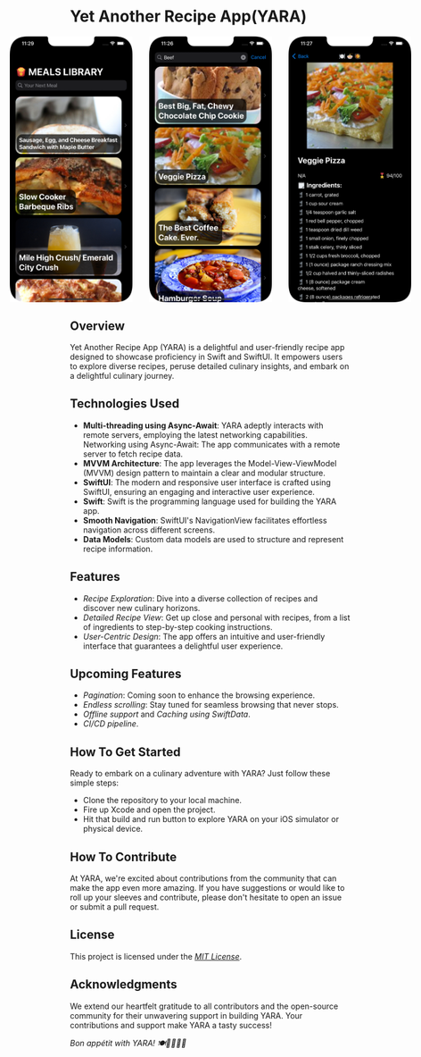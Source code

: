# Yet Another Recipe App(YARA)
<div style="display:flex; justify-content:center;">
  <img src="https://github.com/gichukipaul/Yet-Another-Recipe-App-YARA-/blob/main/HomePage.png" alt="Dark Mode Screenshot 1" width="220" style="margin-right:     30px;"/>

  <img src="https://github.com/gichukipaul/Yet-Another-Recipe-App-YARA-/blob/main/SearchView.png" alt="Dark Mode Screenshot 2" width="220" style="margin-right: 30px;"/>

  <img src="https://github.com/gichukipaul/Yet-Another-Recipe-App-YARA-/blob/main/DetailsScreen.png" alt="Dark Mode Screenshot 3" width="220" />
</div>

## Overview
Yet Another Recipe App (YARA) is a delightful and user-friendly recipe app designed to showcase proficiency in Swift and SwiftUI. It empowers users to explore diverse recipes, peruse detailed culinary insights, and embark on a delightful culinary journey.

## Technologies Used
- **Multi-threading using Async-Await**: YARA adeptly interacts with remote servers, employing the latest networking capabilities. Networking using Async-Await: The app communicates with a remote server to fetch recipe data.
- **MVVM Architecture**: The app leverages the Model-View-ViewModel (MVVM) design pattern to maintain a clear and modular structure.
- **SwiftUI**: The modern and responsive user interface is crafted using SwiftUI, ensuring an engaging and interactive user experience.
- **Swift**: Swift is the programming language used for building the YARA app.
- **Smooth Navigation**: SwiftUI's NavigationView facilitates effortless navigation across different screens.
- **Data Models**: Custom data models are used to structure and represent recipe information.

## Features
- _Recipe Exploration_: Dive into a diverse collection of recipes and discover new culinary horizons.
- _Detailed Recipe View_: Get up close and personal with recipes, from a list of ingredients to step-by-step cooking instructions.
- _User-Centric Design_: The app offers an intuitive and user-friendly interface that guarantees a delightful user experience.

## Upcoming Features
- _Pagination_: Coming soon to enhance the browsing experience.
- _Endless scrolling_: Stay tuned for seamless browsing that never stops.
- _Offline support_ and _Caching using SwiftData_.
- _CI/CD pipeline_.

## How To Get Started
Ready to embark on a culinary adventure with YARA? Just follow these simple steps:
- Clone the repository to your local machine.
- Fire up Xcode and open the project.
- Hit that build and run button to explore YARA on your iOS simulator or physical device.

## How To Contribute
At YARA, we're excited about contributions from the community that can make the app even more amazing. If you have suggestions or would like to roll up your sleeves and contribute, please don't hesitate to open an issue or submit a pull request.
## License
This project is licensed under the _[MIT License](LICENSE)_.

## Acknowledgments
We extend our heartfelt gratitude to all contributors and the open-source community for their unwavering support in building YARA. Your contributions and support make YARA a tasty success!

_Bon appétit with YARA! 🍽️👨‍🍳👩‍🍳_
